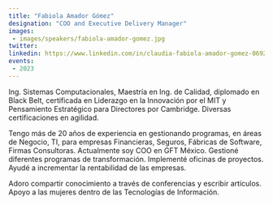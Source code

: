 ```yaml
---
title: "Fabiola Amador Gómez"
designation: "COO and Executive Delivery Manager"
images:
 - images/speakers/fabiola-amador-gomez.jpg
twitter: 
linkedin: https://www.linkedin.com/in/claudia-fabiola-amador-gomez-0692a225/
events:
 - 2023
---
```


Ing. Sistemas Computacionales, Maestría en Ing. de Calidad, diplomado en Black Belt, certificada en Liderazgo en la Innovación por el MIT y Pensamiento Estratégico para Directores por Cambridge. Diversas certificaciones en agilidad.

Tengo más de 20 años de experiencia en gestionando programas, en áreas de Negocio, TI, para empresas Financieras, Seguros, Fábricas de Software, Firmas Consultoras. Actualmente soy COO en GFT México. Gestioné diferentes programas de transformación. Implementé oficinas de proyectos. Ayudé a incrementar la rentabilidad de las empresas. 

Adoro compartir conocimiento a través de conferencias y escribir artículos. Apoyo a las mujeres dentro de las Tecnologías de Información.